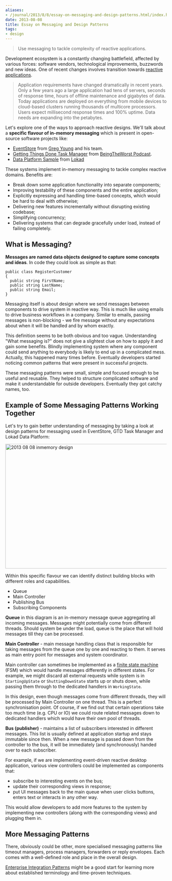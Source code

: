 ```yaml
---
aliases:
- /journal/2013/8/8/essay-on-messaging-and-design-patterns.html/index.html
date: 2013-08-08
title: Essay on Messaging and Design Patterns
tags:
- design
---
```

<blockquote>
  <p>Use messaging to tackle complexity of reactive applications.</p>
</blockquote>

<p>Development ecosystem is a constantly changing battlefield, affected by various forces: software vendors, technological improvements, buzzwords and new ideas. One of recent changes involves transition towards  <a href="http://www.reactivemanifesto.org/">reactive applications</a>.</p>

<blockquote>
  <p>Application requirements have changed dramatically in recent years. Only a few years ago a large application had tens of servers, seconds of response time, hours of offline maintenance and gigabytes of data. Today applications are deployed on everything from mobile devices to cloud-based clusters running thousands of multicore processors. Users expect millisecond response times and 100% uptime. Data needs are expanding into the petabytes.</p>
</blockquote>

<p>Let's explore one of the ways to approach reactive designs. We'll talk about a <strong>specific flavour of in-memory messaging</strong> which is present in open-source software projects like:</p>

<ul>
<li><a href="http://geteventstore.com/">EventStore</a> from <a href="http://goodenoughsoftware.net/">Greg Young</a> and his team.</li>
<li><a href="https://github.com/beingtheworst/btw-gtd">Getting Things Done Task Manager</a> from <a href="http://beingtheworst.com/">BeingTheWorst Podcast</a>.</li>
<li><a href="http://lokad.github.io/lokad-data-platform/">Data Platform Sample</a> from <a href="http://www.lokad.com/aboutus">Lokad</a></li>
</ul>

<p>These systems implement in-memory messaging to tackle complex reactive domains. Benefits are:</p>

<ul>
<li>Break down some application functionality into separate components;</li>
<li>Improving testability of these components and the entire application;</li>
<li>Explicitly expressing and handling time-based concepts, which would be hard to deal with otherwise;</li>
<li>Delivering new features incrementally without disrupting existing codebase;</li>
<li>Simplifying concurrency;</li>
<li>Delivering systems that can degrade gracefully under load, instead of failing completely.</li>
</ul>

<h2>What is Messaging?</h2>

<p><strong>Messages are named data objects designed to capture some concepts and ideas</strong>. In code they could look as simple as that:</p>

<pre><code>public class RegisterCustomer
{
  public string FirstName;
  public string LastName;
  public string Email;
}
</code></pre>

<p>Messaging itself is about design where we send messages between components to drive system in reactive way. This is much like using emails to drive business workflows in a company. Similar to emails, passing messages is non-blocking - we fire message without any expectations about when it will be handled and by whom exactly.</p>

<p>This definition seems to be both obvious and too vague. Understanding "What messaging is?" does not give a slightest clue on how to apply it and gain some benefits. Blindly implementing system where any component could send anything to everybody is likely to end up in a complicated mess. Actually, this happened many times before. Eventually developers started noticing common patterns that were present in successful projects. </p>

<p>These messaging patterns were small, simple and focused enough to be useful and reusable. They helped to structure complicated software and make it understandable for outside developers. Eventually they got catchy names, too. </p>

<h2>Example of Some Messaging Patterns Working Together</h2>

<p>Let's try to gain better understanding of messaging by taking a look at design patterns for messaging used in EventStore, GTD Task Manager and Lokad Data Platform: </p>

<p><img src="/storage/uploads/2013/08/2013-08-08-image1.jpg" alt="2013 08 08 inmemory design" title="2013-08-08-inmemory-design.jpeg" border="0" width="550" height="388" /></p>

<p>Within this specific flavour we can identify distinct building blocks with different roles and capabilities. </p>

<ul>
<li>Queue</li>
<li>Main Controller</li>
<li>Publishing Bus</li>
<li>Subscribing Components</li>
</ul>

<p><strong>Queue</strong> in this diagram is an in-memory message queue aggregating all incoming messages. Messages might potentially come from different threads. Should system be under the load, queue is the place that will hold messages till they can be processed.</p>

<p><strong>Main Controller</strong> - main message handling class that is responsible for taking messages from the queue one by one and reacting to them. It serves as main entry point for messages and system coordinator. </p>

<p>Main controller can sometimes be implemented as a <a href="http://en.wikipedia.org/wiki/Finite-state_machine">finite state machine</a> (FSM) which would handle messages differently in different states. For example, we might discard all external requests while system is in <code>StartingUpState</code> or <code>ShuttingDownState</code> starts up or shuts down, while passing them through to the dedicated handlers in <code>WorkingState</code>.</p>

<p>In this design, even though messages come from different threads, they will be processed by Main Controller on one thread. This is a perfect synchronisation point. Of course, if we find out that certain operations take too much time (e.g. CPU or IO) we could route related messages down to dedicated handlers which would have their own pool of threads.</p>

<p><strong>Bus (publisher)</strong> - maintains a list of subscribers interested in different messages. This list is usually defined at application startup and stays immutable since then. When a new message is passed down from the controller to the bus, it will be immediately (and synchronously) handed over to each subscriber. </p>

<p>For example, if we are implementing event-driven reactive desktop application, various view controllers could be implemented as components that:</p>

<ul>
<li>subscribe to interesting events on the bus;</li>
<li>update their corresponding views in response;</li>
<li>put UI messages back to the main queue when user clicks buttons, enters text or interacts in any other way.</li>
</ul>

<p>This would allow developers to add more features to the system by implementing new controllers (along with the corresponding views) and plugging them in.</p>

<h2>More Messaging Patterns</h2>

<p>There, obviously could be other, more specialised messaging patterns like timeout managers, process managers,  forwarders or reply envelopes. Each comes with a well-defined role and place in the overall design.  </p>

<p><a href="http://www.enterpriseintegrationpatterns.com/">Enterprise Integration Patterns</a> might be a good start for learning more about established terminology and time-proven techniques.</p>
